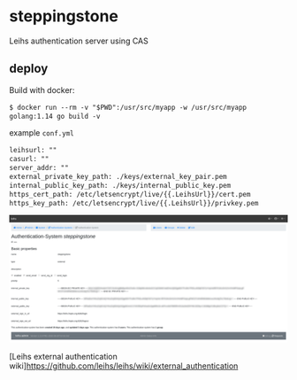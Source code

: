 # steppingstone
Leihs authentication server using CAS

## deploy

Build with docker:
```
$ docker run --rm -v "$PWD":/usr/src/myapp -w /usr/src/myapp golang:1.14 go build -v
```

example `conf.yml`
```
leihsurl: ""
casurl: ""
server_addr: ""
external_private_key_path: ./keys/external_key_pair.pem
internal_public_key_path: ./keys/internal_public_key.pem
https_cert_path: /etc/letsencrypt/live/{{.LeihsUrl}}/cert.pem
https_key_path: /etc/letsencrypt/live/{{.LeihsUrl}}/privkey.pem
```

![As seen from system admin tab in Leihs](authentication_system.png)


[Leihs external authentication wiki]https://github.com/leihs/leihs/wiki/external_authentication

